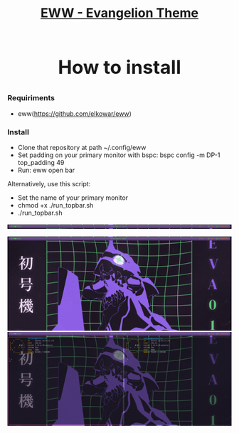 <h1 align="center"> <a href="https://github.com/elkowar/eww"> EWW - Evangelion Theme <h1> </a>

## How to install

### Requiriments
- eww(https://github.com/elkowar/eww)

### Install
- Clone that repository at path ~/.config/eww
- Set padding on your primary monitor with bspc: bspc config -m DP-1 top_padding 49
- Run: eww open bar

Alternatively, use this script:

- Set the name of your primary monitor
- chmod +x ./run_topbar.sh
- ./run_topbar.sh

<img 
    src="./screenshots/topbar.png"  
    alt="bar"
/>

<img 
    src="./screenshots/full.png"  
    alt="bar"
/>
<img 
    src="./screenshots/full_with_terminals.png"  
    alt="bar"
/>
